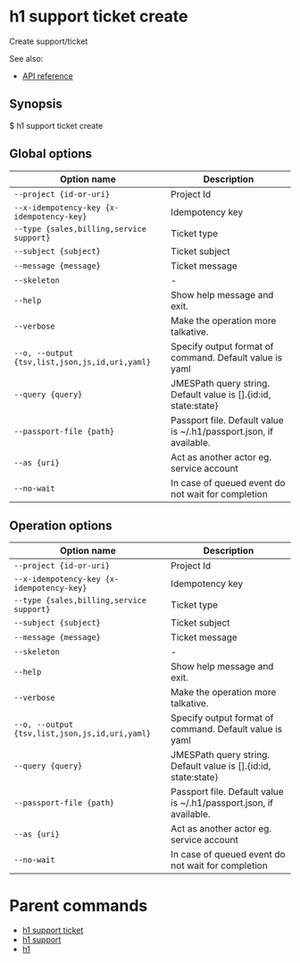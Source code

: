 
# h1 support ticket create

Create support/ticket

See also:

* [API reference](https://api.hyperone.com/v2/docs#operation/support_project_ticket_create)

## Synopsis

$ h1 support ticket create <options>

## Global options

| Option name                                        | Description                                                        |
| -------------------------------------------------- | ------------------------------------------------------------------ |
| ```--project {id-or-uri}```                        | Project Id                                                         |
| ```--x-idempotency-key {x-idempotency-key}```      | Idempotency key                                                    |
| ```--type {sales,billing,service support}```       | Ticket type                                                        |
| ```--subject {subject}```                          | Ticket subject                                                     |
| ```--message {message}```                          | Ticket message                                                     |
| ```--skeleton```                                   | -                                                                  |
| ```--help```                                       | Show help message and exit.                                        |
| ```--verbose```                                    | Make the operation more talkative.                                 |
| ```--o, --output {tsv,list,json,js,id,uri,yaml}``` | Specify output format of command. Default value is yaml            |
| ```--query {query}```                              | JMESPath query string. Default value is [].\{id:id, state:state\}  |
| ```--passport-file {path}```                       | Passport file. Default value is ~/.h1/passport.json, if available. |
| ```--as {uri}```                                   | Act as another actor eg. service account                           |
| ```--no-wait```                                    | In case of queued event do not wait for completion                 |

## Operation options

| Option name                                        | Description                                                        |
| -------------------------------------------------- | ------------------------------------------------------------------ |
| ```--project {id-or-uri}```                        | Project Id                                                         |
| ```--x-idempotency-key {x-idempotency-key}```      | Idempotency key                                                    |
| ```--type {sales,billing,service support}```       | Ticket type                                                        |
| ```--subject {subject}```                          | Ticket subject                                                     |
| ```--message {message}```                          | Ticket message                                                     |
| ```--skeleton```                                   | -                                                                  |
| ```--help```                                       | Show help message and exit.                                        |
| ```--verbose```                                    | Make the operation more talkative.                                 |
| ```--o, --output {tsv,list,json,js,id,uri,yaml}``` | Specify output format of command. Default value is yaml            |
| ```--query {query}```                              | JMESPath query string. Default value is [].\{id:id, state:state\}  |
| ```--passport-file {path}```                       | Passport file. Default value is ~/.h1/passport.json, if available. |
| ```--as {uri}```                                   | Act as another actor eg. service account                           |
| ```--no-wait```                                    | In case of queued event do not wait for completion                 |

# Parent commands

* [h1 support ticket](./../README.md)
* [h1 support](./../../README.md)
* [h1](./../../../README.md)
